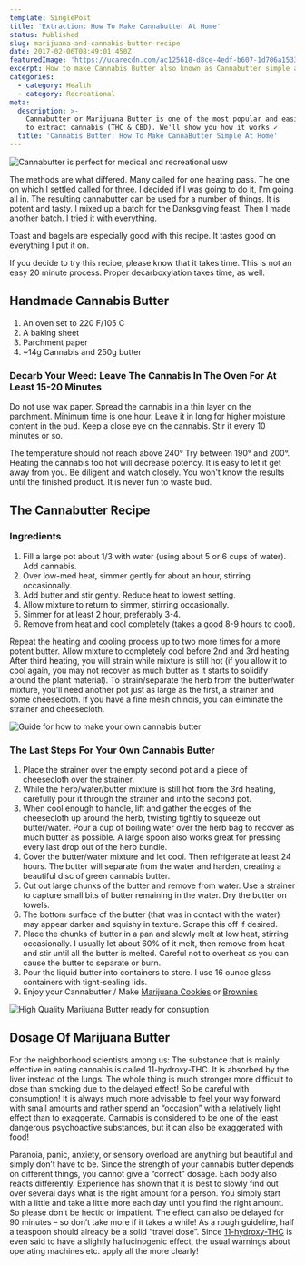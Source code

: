 ```yaml
---
template: SinglePost
title: 'Extraction: How To Make Cannabutter At Home'
status: Published
slug: marijuana-and-cannabis-butter-recipe
date: 2017-02-06T08:49:01.450Z
featuredImage: 'https://ucarecdn.com/ac125618-d8ce-4edf-b607-1d706a1533cf/'
excerpt: How to make Cannabis Butter also known as Cannabutter simple at home
categories:
  - category: Health
  - category: Recreational
meta:
  description: >-
    Cannabutter or Marijuana Butter is one of the most popular and easiest ways
    to extract cannabis (THC & CBD). We'll show you how it works ✓
  title: 'Cannabis Butter: How To Make CannaButter Simple At Home'
---
```

![Cannabutter is perfect for medical and recreational usw](https://ucarecdn.com/3e5fa1a8-f2d1-471a-9020-c32c6ba40462/)

The methods are what differed. Many called for one heating pass. The one on which I settled called for three. I decided if I was going to do it, I'm going all in. The resulting cannabutter can be used for a number of things. It is potent and tasty. I mixed up a batch for the Danksgiving feast. Then I made another batch. I tried it with everything.

Toast and bagels are especially good with this recipe. It tastes good on everything I put it on.

If you decide to try this recipe, please know that it takes time. This is not an easy 20 minute process. Proper decarboxylation takes time, as well.

## Handmade Cannabis Butter

1. An oven set to 220 F/105 C
2. A baking sheet
3. Parchment paper
4. ~14g Cannabis and 250g butter

### Decarb Your Weed: Leave The Cannabis In The Oven For At Least 15-20 Minutes

Do not use wax paper. Spread the cannabis in a thin layer on the parchment. Minimum time is one hour. Leave it in long for higher moisture content in the bud. Keep a close eye on the cannabis. Stir it every 10 minutes or so.

The temperature should not reach above 240° Try between 190° and 200°. Heating the cannabis too hot will decrease potency. It is easy to let it get away from you. Be diligent and watch closely. You won't know the results until the finished product. It is never fun to waste bud.

## The Cannabutter Recipe

### Ingredients

1. Fill a large pot about 1/3 with water (using about 5 or 6 cups of water). Add cannabis.
2. Over low-med heat, simmer gently for about an hour, stirring occasionally.
3. Add butter and stir gently. Reduce heat to lowest setting.
4. Allow mixture to return to simmer, stirring occasionally.
5. Simmer for at least 2 hour, preferably 3-4.
6. Remove from heat and cool completely (takes a good 8-9 hours to cool).

Repeat the heating and cooling process up to two more times for a more potent butter. Allow mixture to completely cool before 2nd and 3rd heating. After third heating, you will strain while mixture is still hot (if you allow it to cool again, you may not recover as much butter as it starts to solidify around the plant material). To strain/separate the herb from the butter/water mixture, you’ll need another pot just as large as the first, a strainer and some cheesecloth. If you have a fine mesh chinois, you can eliminate the strainer and cheesecloth.

![Guide for how to make your own cannabis butter](https://ucarecdn.com/d2241586-98b8-4226-aecb-ceded8139659/)

### The Last Steps For Your Own Cannabis Butter

1. Place the strainer over the empty second pot and a piece of cheesecloth over the strainer.
2. While the herb/water/butter mixture is still hot from the 3rd heating, carefully pour it through the strainer and into the second pot.
3. When cool enough to handle, lift and gather the edges of the cheesecloth up around the herb, twisting tightly to squeeze out butter/water. Pour a cup of boiling water over the herb bag to recover as much butter as possible. A large spoon also works great for pressing every last drop out of the herb bundle.
4. Cover the butter/water mixture and let cool. Then refrigerate at least 24 hours. The butter will separate from the water and harden, creating a beautiful disc of green cannabis butter.
5. Cut out large chunks of the butter and remove from water. Use a strainer to capture small bits of butter remaining in the water. Dry the butter on towels.
6. The bottom surface of the butter (that was in contact with the water) may appear darker and squishy in texture. Scrape this off if desired.
7. Place the chunks of butter in a pan and slowly melt at low heat, stirring occasionally. I usually let about 60% of it melt, then remove from heat and stir until all the butter is melted. Careful not to overheat as you can cause the butter to separate or burn.
8. Pour the liquid butter into containers to store. I use 16 ounce glass containers with tight-sealing lids.
9. Enjoy your Cannabutter / Make [Marijuana Cookies](https://weedshome.com/marijuana-cookies-best-recipe) or [Brownies](https://weedshome.com/cannabis-brownies-recipe)

![High Quality Marijuana Butter ready for consuption](https://ucarecdn.com/838c788e-6a3d-4f5f-bf37-9503e29d61d0/)

## Dosage Of Marijuana Butter

For the neighborhood scientists among us: The substance that is mainly effective in eating cannabis is called 11-hydroxy-THC. It is absorbed by the liver instead of the lungs. The whole thing is much stronger more difficult to dose than smoking due to the delayed effect! So be careful with consumption! It is always much more advisable to feel your way forward with small amounts and rather spend an “occasion” with a relatively light effect than to exaggerate. Cannabis is considered to be one of the least dangerous psychoactive substances, but it can also be exaggerated with food!

Paranoia, panic, anxiety, or sensory overload are anything but beautiful and simply don’t have to be. Since the strength of your cannabis butter depends on different things, you cannot give a “correct” dosage. Each body also reacts differently. Experience has shown that it is best to slowly find out over several days what is the right amount for a person. You simply start with a little and take a little more each day until you find the right amount. So please don’t be hectic or impatient. The effect can also be delayed for 90 minutes – so don’t take more if it takes a while! As a rough guideline, half a teaspoon should already be a solid “travel dose”. Since [11-hydroxy-THC](https://weedshome.com/whats-thc) is even said to have a slightly hallucinogenic effect, the usual warnings about operating machines etc. apply all the more clearly!
